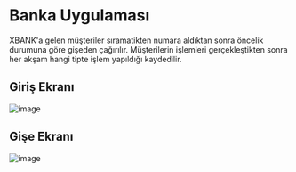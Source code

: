 # Banka Uygulaması

XBANK'a gelen müşteriler sıramatikten numara aldıktan sonra öncelik durumuna göre gişeden çağırılır. Müşterilerin işlemleri gerçekleştikten sonra her akşam hangi tipte işlem yapıldığı kaydedilir.

## Giriş Ekranı
![image](https://github.com/emrahszl/BankaUygulamasi/assets/114095274/78d848fa-1993-4165-93ed-ce94b16d0c9d)

## Gişe Ekranı
![image](https://github.com/emrahszl/BankaUygulamasi/assets/114095274/24733d7d-3565-4a59-b0a8-7bd3e8ca2a1a)

